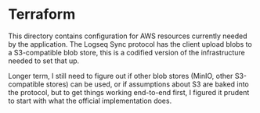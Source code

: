# Terraform

This directory contains configuration for AWS resources currently needed by the application. The Logseq Sync protocol has the client upload blobs to a S3-compatible blob store, this is a codified version of the infrastructure needed to set that up.

Longer term, I still need to figure out if other blob stores (MinIO, other S3-compatible stores) can be used, or if assumptions about S3 are baked into the protocol, but to get things working end-to-end first, I figured it prudent to start with what the official implementation does.
